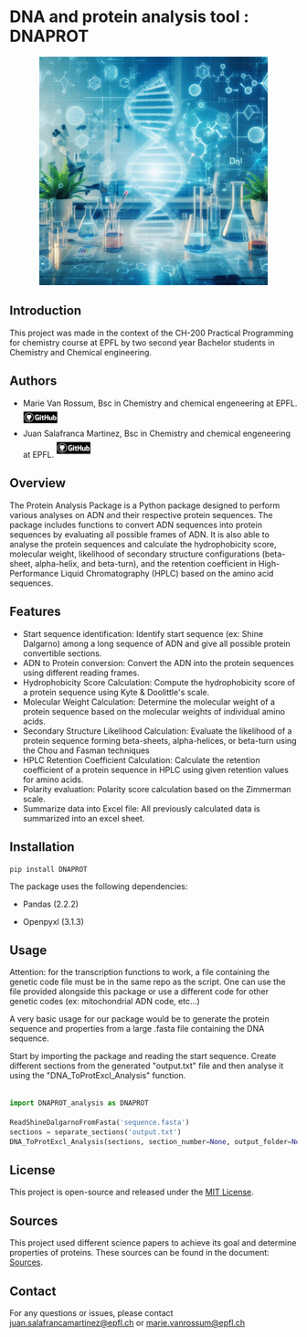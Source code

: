 # DNA and protein analysis tool : DNAPROT

<div style="text-align: center;">
  <img src="./assets/project_logo.jpg" alt="Alt text" width="400" height="400">
</div>

## Introduction
This project was made in the context of the CH-200 Practical Programming for chemistry course at EPFL by two second year Bachelor students in Chemistry and Chemical engineering. 

## Authors
- Marie Van Rossum, Bsc in Chemistry and chemical engeneering at EPFL. [<img src="./assets/GitHubSymb.png" alt="Profile Picture" width="60">](https://github.com/Marie-vanrossum)
- Juan Salafranca Martinez, Bsc in Chemistry and chemical engeneering at EPFL. [<img src="./assets/GitHubSymb.png" alt="Profile Picture" width="60">](https://github.com/Juan-Salafranca)

## Overview
The Protein Analysis Package is a Python package designed to perform various analyses on ADN and their respective protein sequences. The package includes functions to convert ADN sequences into protein sequences by evaluating all possible frames of ADN. It is also able to analyse the protein sequences and calculate the hydrophobicity score, molecular weight, likelihood of secondary structure configurations (beta-sheet, alpha-helix, and beta-turn), and the retention coefficient in High-Performance Liquid Chromatography (HPLC) based on the amino acid sequences.

## Features

- Start sequence identification: Identify start sequence (ex: Shine Dalgarno) among a long sequence of ADN and give all possible protein convertible sections.
- ADN to Protein conversion: Convert the ADN into the protein sequences using different reading frames.
- Hydrophobicity Score Calculation: Compute the hydrophobicity score of a protein sequence using Kyte & Doolittle's scale.
- Molecular Weight Calculation: Determine the molecular weight of a protein sequence based on the molecular weights of individual amino acids.
- Secondary Structure Likelihood Calculation: Evaluate the likelihood of a protein sequence forming beta-sheets, alpha-helices, or beta-turn using the Chou and Fasman techniques
- HPLC Retention Coefficient Calculation: Calculate the retention coefficient of a protein sequence in HPLC using given retention values for amino acids.
- Polarity evaluation: Polarity score calculation based on the Zimmerman scale.
- Summarize data into Excel file: All previously calculated data is summarized into an excel sheet.
 
## Installation

```
pip install DNAPROT
```

The package uses the following dependencies:

- Pandas (2.2.2)

- Openpyxl (3.1.3)

## Usage

Attention: for the transcription functions to work, a file containing the genetic code file must be in the same repo as the script. One can use the file provided alongside this package or use a different code for other genetic codes (ex: mitochondrial ADN code, etc...)

A very basic usage for our package would be to generate the protein sequence and properties from a large .fasta file containing the DNA sequence.

Start by importing the package and reading the start sequence. Create different sections from the generated "output.txt" file and then analyse it using the "DNA_ToProtExcl_Analysis" function.

```python

import DNAPROT_analysis as DNAPROT

ReadShineDalgarnoFromFasta('sequence.fasta')
sections = separate_sections('output.txt')
DNA_ToProtExcl_Analysis(sections, section_number=None, output_folder=None)

```




## License
This project is open-source and released under the [MIT License](./LICENSE.txt).

## Sources
This project used different science papers to achieve its goal and determine properties of proteins. These sources can be found in the document: [Sources](./SOURCES.md).

## Contact
For any questions or issues, please contact juan.salafrancamartinez@epfl.ch or marie.vanrossum@epfl.ch
